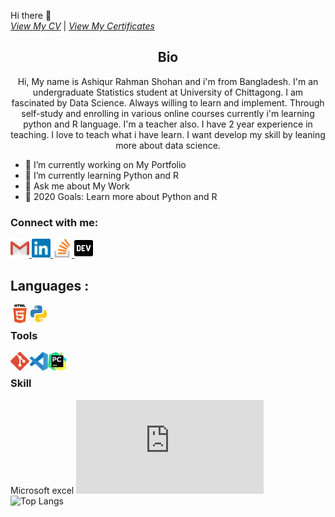 Hi there 👋<br/>
 *[View My CV]()*
 | *[View My Certificates](https://github.com/ashiqur-shohan/Certificate-)*
<br />
      <h2 align="center">Bio</h2>
      <p align="center">
        Hi, My name is Ashiqur Rahman Shohan and i'm from Bangladesh. I'm an undergraduate Statistics student at University of Chittagong. I am fascinated by Data Science. Always willing to learn and implement. Through self-study and enrolling in various online courses currently i'm learning python and R language. I'm a teacher also. I have 2 year experience in teaching. I love to teach what i have learn. I want develop my skill by leaning more about data science. 
     </P> 
     
- 🔭 I’m currently working on My Portfolio
- 🌱 I’m currently learning Python and R
- 💬 Ask me about My Work
- 🥅 2020 Goals: Learn more about Python and R
### Connect with me:
  <a href="mailto:ashiqur.shohan@gmail.com">
    <img src="https://github.com/ashiqur-shohan/icon/blob/main/gmail-icon.svg" alt="Ashiqur Rahman shohan's gmail" height="30" width="30">
  </a>
  

  <a href="https://www.linkedin.com/in/ashiqur-rahman-96b438197/">
    <img src="https://github.com/ashiqur-shohan/icon/blob/main/linkedin-icon.svg" alt="Ashiqur Rahman shohan LinkedIn Profile" height="30" width="30">
  </a>

  <a href="https://stackoverflow.com/users/2946413/angel-santiago-jaime-zavala?tab=profile">
    <img src="https://github.com/ashiqur-shohan/icon/blob/main/stackoverflow-icon.svg" alt="Asiqur rahman shohan Stack Overflow Profile" height="30" width="30">
  </a>

 <a href="https://dev.to/anhello">
    <img src="https://github.com/ashiqur-shohan/icon/blob/main/dev-badge.svg" alt="Ashiqur Rahman shohan DEV Profile" height="30" width="30">
  </a>
  <br/>
<h2> Languages : </h2>

<img align ="left" src="https://github.com/ashiqur-shohan/icon/blob/main/html.png" height="30" width="30" > 
<img align ="left" src="https://github.com/ashiqur-shohan/icon/blob/main/iconfinder_267_Python_logo_4375050.svg" height="30" width="30" >
<br/>

### Tools
<img align ="left" src="https://github.com/ashiqur-shohan/icon/blob/main/git.svg" height="30" width="30" > 
<img align ="left" src="https://github.com/ashiqur-shohan/icon/blob/main/visual-studio-code-1%20(1).svg" height="30" width="30" > 
<img align ="left" src="https://github.com/ashiqur-shohan/icon/blob/main/pycharm-logo.png" height="30" width="30" > 
<br/>

### Skill

Microsoft excel ![Excel learning progress](http://www.yarntomato.com/percentbarmaker/button.php?barPosition=60&leftFill=%23C0C0C0 "PHP learning progress")
<br/>
![Top Langs](https://github-readme-stats.vercel.app/api/top-langs/?username=ashiqur-shohan&theme=graywhite)
